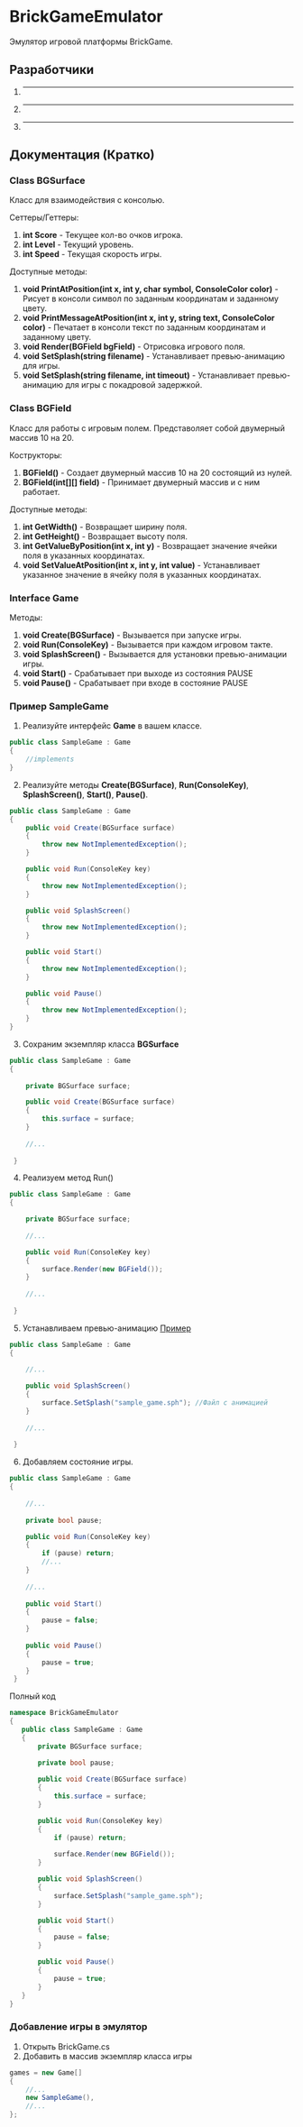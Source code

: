 BrickGameEmulator
=================

Эмулятор игровой платформы BrickGame.

Разработчики
------------

1. ---
2. ---
3. ---

Документация (Кратко)
---------------------

### Class BGSurface

Класс для взаимодействия с консолью.

Сеттеры/Геттеры:
1.    **int Score** - Текущее кол-во очков игрока.
2.    **int Level** - Текущий уровень.
3.    **int Speed** - Текущая скорость игры.

Доступные методы:
1.    **void PrintAtPosition(int x, int y, char symbol, ConsoleColor color)** -
Рисует в консоли символ по заданным координатам и заданному цвету.
2.    **void PrintMessageAtPosition(int x, int y, string text, ConsoleColor color)** - Печатает в консоли текст по заданным координатам и заданному цвету.
3.    **void Render(BGField bgField)** - Отрисовка игрового поля.
4.    **void SetSplash(string filename)** - Устанавливает превью-анимацию для игры.
5.    **void SetSplash(string filename, int timeout)** - Устанавливает превью-анимацию для игры с покадровой задержкой.

### Class BGField

Класс для работы с игровым полем. Представоляет собой двумерный массив 10 на 20.

Кострукторы:
1.    **BGField()** - Создает двумерный массив 10 на 20 состоящий из нулей.
2.    **BGField(int[][] field)** - Принимает двумерный массив и с ним работает.

Доступные методы:
1.    **int GetWidth()** - Возвращает ширину поля.
2.    **int GetHeight()** - Возвращает высоту поля.
3.    **int GetValueByPosition(int x, int y)** - Возвращает значение ячейки поля в указанных координатах.
4.    **void SetValueAtPosition(int x, int y, int value)** - Устанавливает указанное значение в ячейку поля в указанных координатах.

### Interface Game

Методы:
1.    **void Create(BGSurface)** - Вызывается при запуске игры.
2.    **void Run(ConsoleKey)** - Вызывается при каждом игровом такте.
3.    **void SplashScreen()** - Вызывается для установки превью-анимации игры.
4.    **void Start()** - Срабатывает при выходе из состояния PAUSE
5.    **void Pause()** - Срабатывает при входе в состояние PAUSE

### Пример SampleGame

1. Реализуйте интерфейс **Game** в вашем классе.

```C#
public class SampleGame : Game
{
    //implements
}
```

2. Реализуйте методы **Сreate(BGSurface)**, **Run(ConsoleKey)**, **SplashScreen()**, **Start()**, **Pause()**.

```C#
public class SampleGame : Game
{
    public void Create(BGSurface surface)
    {
        throw new NotImplementedException();
    }

    public void Run(ConsoleKey key)
    {
        throw new NotImplementedException();
    }

    public void SplashScreen()
    {
        throw new NotImplementedException();
    }

    public void Start()
    {
        throw new NotImplementedException();
    }

    public void Pause()
    {
        throw new NotImplementedException();
    }
}
```

3. Сохраним экземпляр класса **BGSurface**

```C#
public class SampleGame : Game
{
    
    private BGSurface surface;

    public void Create(BGSurface surface)
    {
        this.surface = surface;
    }
    
    //...
    
 }
 ```

4. Реализуем метод Run()

```C#
public class SampleGame : Game
{

    private BGSurface surface;
    
    //...

    public void Run(ConsoleKey key)
    {
        surface.Render(new BGField());
    }
    
    //...
    
 }
 ```
 
 5. Устанавливаем превью-анимацию [Пример](https://github.com/emilg1101/BrickGame/blob/master/bin/Debug/tanki.sph)
 
 
```C#
public class SampleGame : Game
{
   
    //...

    public void SplashScreen()
    {
        surface.SetSplash("sample_game.sph"); //Файл с анимацией
    }
    
    //...
    
 }
 ```
 
 6. Добавляем состояние игры.
 
  
```C#
public class SampleGame : Game
{
   
    //...
    
    private bool pause;

    public void Run(ConsoleKey key)
    {
        if (pause) return;
        //...
    }
    
    //...
    
    public void Start()
    {
        pause = false;
    }
    
    public void Pause()
    {
        pause = true;
    }
 }
 ```
 Полный код
 ```C#
 namespace BrickGameEmulator
{
    public class SampleGame : Game
    {
        private BGSurface surface;

        private bool pause;
        
        public void Create(BGSurface surface)
        {
            this.surface = surface;
        }

        public void Run(ConsoleKey key)
        {
            if (pause) return;
            
            surface.Render(new BGField());
        }

        public void SplashScreen()
        {
            surface.SetSplash("sample_game.sph");
        }

        public void Start()
        {
            pause = false;
        }

        public void Pause()
        {
            pause = true;
        }
    }
}
```

### Добавление игры в эмулятор

1. Открыть BrickGame.cs 
2. Добавить в массив экземпляр класса игры
```C#
games = new Game[]
{
    //...
    new SampleGame(),
    //...
};
```
